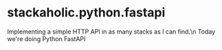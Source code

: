# stackaholic.python.fastapi
Implementing a simple HTTP API in as many stacks as I can find.\n
Today we're doing Python FastAPI
